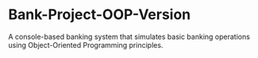 # Bank-Project-OOP-Version
A console-based banking system that simulates basic banking operations using Object-Oriented Programming principles.
